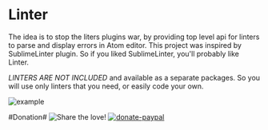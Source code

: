 Linter
==========
The idea is to stop the liters plugins war, by providing top level api for linters to parse and display errors in Atom editor.
This project was inspired by SublimeLinter plugin. So if you liked SublimeLinter, you'll probably like Linter.

*LINTERS ARE NOT INCLUDED* and available as a separate packages. So you will use only linters that you need, or easily code your own.

![example](https://www.evernote.com/shard/s281/sh/eb18f96a-662f-4b1d-89e7-19a7b3d753a7/3366c837aa0ab31f31bb12730e675c61/deep/0/true.php----Users-deman-projects-vifeed-vifeed-cookbook.png)

#Donation#
![Share the love!](https://chewbacco-stuff.s3.amazonaws.com/donate.png)
[![donate-paypal](https://s3-eu-west-1.amazonaws.com/chewbacco-stuff/donate-paypal.png)](https://www.paypal.com/cgi-bin/webscr?cmd=_s-xclick&hosted_button_id=KXUYS4ARNHCN8)

